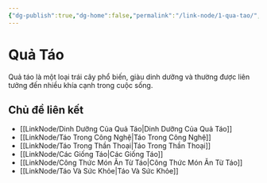```yaml
---
{"dg-publish":true,"dg-home":false,"permalink":"/link-node/1-qua-tao/","dgPassFrontmatter":true,"noteIcon":"","created":"2025-01-01T22:22:17.887+07:00","updated":"2025-01-01T22:34:54.525+07:00"}
---
```


# Quả Táo
Quả táo là một loại trái cây phổ biến, giàu dinh dưỡng và thường được liên tưởng đến nhiều khía cạnh trong cuộc sống.

## Chủ đề liên kết
- [[LinkNode/Dinh Dưỡng Của Quả Táo\|Dinh Dưỡng Của Quả Táo]]
- [[LinkNode/Táo Trong Công Nghệ\|Táo Trong Công Nghệ]]
- [[LinkNode/Táo Trong Thần Thoại\|Táo Trong Thần Thoại]]
- [[LinkNode/Các Giống Táo\|Các Giống Táo]]
- [[LinkNode/Công Thức Món Ăn Từ Táo\|Công Thức Món Ăn Từ Táo]]
- [[LinkNode/Táo Và Sức Khỏe\|Táo Và Sức Khỏe]]
